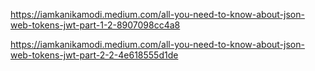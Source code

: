 https://iamkanikamodi.medium.com/all-you-need-to-know-about-json-web-tokens-jwt-part-1-2-8907098cc4a8

https://iamkanikamodi.medium.com/all-you-need-to-know-about-json-web-tokens-jwt-part-2-2-4e618555d1de

